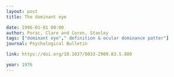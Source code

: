 ```yaml
---
layout: post
title: The dominant eye

date: 1996-01-01 00:00
author: Porac, Clare and Coren, Stanley
tags: ["dominant eye"," definition & ocular dominance patter"]
journal: Psychological Bulletin

link: https://doi.org/10.1037/0033-2909.83.5.880

year: 1976
---
```



